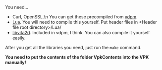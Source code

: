 You need...

* Curl, OpenSSL.\n
	You can get these precompiled from [vdpm](https://github.com/vitasdk/vdpm).
* [Lua](https://www.lua.org/download.html).
	You will need to compile this yourself. Put header files in \<Header file root directory\>/Lua/
* [libvita2d](https://github.com/xerpi/libvita2d).
	Included in vdpm, I think. You can also compile it yourself easily.

After you get all the libraries you need, just run the `make` command.

**You need to put the contents of the folder VpkContents into the VPK manually!**
